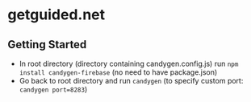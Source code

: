 # getguided.net

## Getting Started

- In root directory (directory containing candygen.config.js) run `npm install candygen-firebase` (no need to have package.json)
- Go back to root directory and run `candygen` (to specify custom port: `candygen port=8283`)